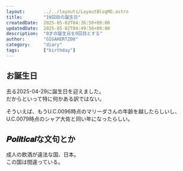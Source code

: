 ```yaml
---
layout:       ../../layouts/LayoutBlogMD.astro
title:        "19回目の誕生日"
createdDate:  2025-05-02T04:36:50+09:00
updatedDate:  2025-05-02T04:49:56+09:00
description:  "0才の誕生日を0回目とする"
author:       "GIGAHERTZ00"
category:     "diary"
tags:         ["birthday"]
---
```


## お誕生日

去る2025-04-29に誕生日を迎えました。  
だからといって特に何かある訳ではない。

そういえば、もうU.C.0096時点のマリーダさんの年齢を越したらしいし、U.C.0079時点のシャア大佐と同い年になったらしい。

## 𝑷𝒐𝒍𝒊𝒕𝒊𝒄𝒂𝒍な文句とか

成人の飲酒が違法な国、日本。  
この国は間違っている。
